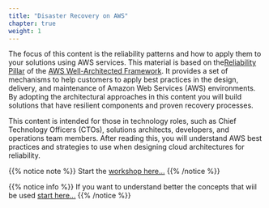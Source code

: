 ```yaml
---
title: "Disaster Recovery on AWS"
chapter: true
weight: 1
---
```


The focus of this content is the reliability patterns and how to apply them to your solutions using AWS services. This material is based on the[Reliability Pillar](https://d1.awsstatic.com/whitepapers/architecture/AWS-Reliability-Pillar.pdf?ref=reliability-refarch) of the [AWS Well-Architected Framework](https://aws.amazon.com/architecture/well-architected/?ref=reliability-refarch). 
It provides a set of mechanisms to help customers to apply best practices in the design, delivery, and maintenance of Amazon Web Services (AWS) environments. By adopting the architectural approaches in this content you will build solutions that have resilient components and proven recovery processes.

This content is intended for those in technology roles, such as Chief Technology Officers (CTOs), solutions architects, developers, and operations team members. After reading this, you will understand AWS best practices and strategies to use when designing cloud architectures for reliability.


{{% notice note %}}
Start the [workshop here...](prereqs/)
{{% /notice %}}

{{% notice info %}}
If you want to understand better the concepts that wiil be used [start here...](intro/)
{{% /notice %}}